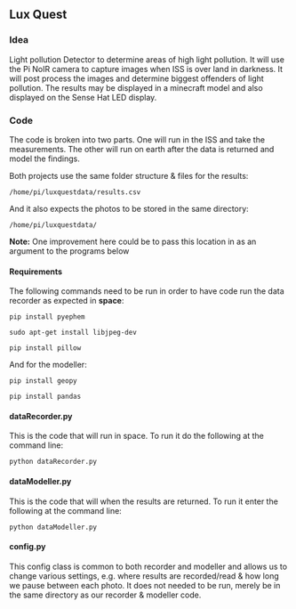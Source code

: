 ## Lux Quest

### Idea

Light pollution Detector to determine areas of high light pollution. 
It will use the Pi NoIR camera to capture images when ISS is over land in darkness. 
It will post process the images and determine biggest offenders of light pollution. 
The results may be displayed in a minecraft model and also displayed on the Sense Hat LED display.

### Code

The code is broken into two parts. One will run in the ISS and take the measurements. 
The other will run on earth after the data is returned and model the findings.

Both projects use the same folder structure & files for the results:

`/home/pi/luxquestdata/results.csv`

And it also expects the photos to be stored in the same directory:

`/home/pi/luxquestdata/`

**Note:** One improvement here could be to pass this location in as an argument to the programs below

#### Requirements

The following commands need to be run in order to have code run the data recorder as expected in **space**:

`pip install pyephem`

`sudo apt-get install libjpeg-dev`

`pip install pillow`

And for the modeller:

`pip install geopy`

`pip install pandas`

#### dataRecorder.py

This is the code that will run in space. To run it do the following at the command line:

`python dataRecorder.py`

#### dataModeller.py

This is the code that will when the results are returned. To run it enter the following at the command line:

`python dataModeller.py`

#### config.py

This config class is common to both recorder and modeller and allows us to change various settings, e.g. where results are recorded/read & how long we pause between each photo. It does not needed to be run, merely be in the same directory as our recorder & modeller code. 
